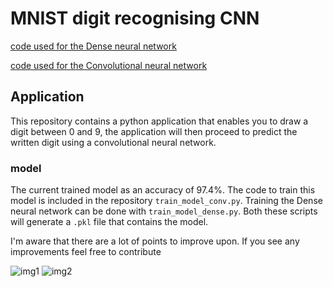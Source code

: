 # MNIST digit recognising CNN
[code used for the Dense neural network](https://www.youtube.com/watch?v=pauPCy_s0Ok&ab_channel=TheIndependentCode)

[code used for the Convolutional neural network](https://www.youtube.com/watch?v=Lakz2MoHy6o&ab_channel=TheIndependentCode)

## Application
This repository contains a python application that enables you to draw a digit between 0 and 9, the application will then proceed to predict the written digit using a convolutional neural network.

### model
The current trained model as an accuracy of 97.4%. The code to train this model is included in the repository `train_model_conv.py`. Training the Dense neural network can be done with `train_model_dense.py`. Both these scripts will generate a `.pkl` file that contains the model. 


I'm aware that there are a lot of points to improve upon. If you see any improvements feel free to contribute

![img1](https://github.com/JessevanVuuren/MNIST_AI/blob/master/screenshot/img1.png?raw=true)
![img2](https://github.com/JessevanVuuren/MNIST_AI/blob/master/screenshot/img2.png?raw=true)
